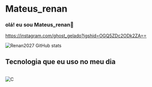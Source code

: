 # Mateus_renan

### olá! eu sou Mateus_renan👋

https://instagram.com/ghost_gelado?igshid=OGQ5ZDc2ODk2ZA==

![Renan2027 GitHub stats](https://github-readme-stats.vercel.app/api?username=Renan2027&show_icons=true&theme=radical)

## Tecnologia que eu uso no meu dia

<div style ="display: inline_block">
<br/>
<img aling="center" alt="C"
src="https://img.shields.io/badge/C-00599C?style=for-the-badge&logo=c&logoColor=white"/>
</div>